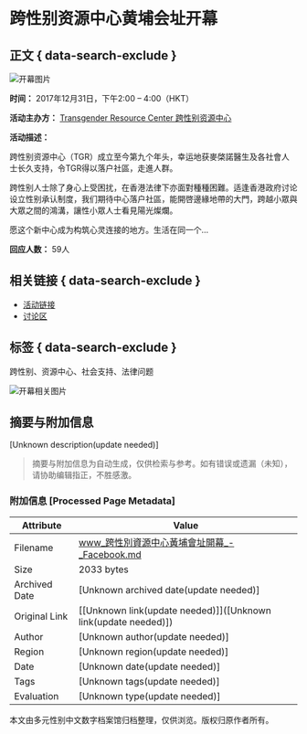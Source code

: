 # 跨性别资源中心黄埔会址开幕

## 正文 { data-search-exclude }


![开幕图片](https://scontent-sjc3-1.xx.fbcdn.net/v/t39.30808-6/465065254_27199939446321040_2154161243637133345_n.jpg?stp=dst-jpg_fb50_s320x320_tt6&_nc_cat=102&ccb=1-7&_nc_sid=75d36f&_nc_ohc=ZCPQumqIRjsQ7kNvgFPgfTd&_nc_zt=23&_nc_ht=scontent-sjc3-1.xx&_nc_gid=Awob8RFrUb5RNbhGj-IOFjx&oh=00_AYA2ZUuxdxxsXRU7tNobAoWEn7-DfgmxwROXVls94kWekA&oe=678C1F5E)

**时间：** 2017年12月31日，下午2:00 – 4:00（HKT）

**活动主办方：** [Transgender Resource Center 跨性别资源中心](https://www.facebook.com/tgrhk)

**活动描述：**

跨性别资源中心（TGR）成立至今第九个年头，幸运地获麥棨諾醫生及各社會人士长久支持，令TGR得以落户社區，走進人群。

跨性别人士除了身心上受困扰，在香港法律下亦面對種種困難。适逢香港政府讨论设立性别承认制度，我们期待中心落户社區，能開啓邊緣地帶的大門，跨越小眾與大眾之間的鴻溝，讓性小眾人士看見陽光燦爛。

愿这个新中心成为构筑心灵连接的地方。生活在同一个…

**回应人数：** 59人

## 相关链接 { data-search-exclude }
- [活动链接](https://www.facebook.com/events/134125363938903/)
- [讨论区](https://www.facebook.com/events/134125363938903/?active_tab=discussion)

## 标签 { data-search-exclude }
跨性别、资源中心、社会支持、法律问题

![开幕相关图片](https://scontent-sjc3-1.xx.fbcdn.net/v/t39.30808-6/465065254_27199939446321040_2154161243637133345_n.jpg?_nc_cat=102&ccb=1-7&_nc_sid=75d36f&_nc_ohc=ZCPQumqIRjsQ7kNvgFPgfTd&_nc_zt=23&_nc_ht=scontent-sjc3-1.xx&_nc_gid=Awob8RFrUb5RNbhGj-IOFjx&oh=00_AYB6zlD-spnaxoorg-YzGB54j-qTCDpMfPteM7l3Q1nX8A&oe=678C1F5E)
<!-- tcd_original_link https://www.facebook.com/events/transgender-resource-center-%E8%B7%A8%E6%80%A7%E5%88%A5%E8%B3%87%E6%BA%90%E4%B8%AD%E5%BF%83-transgender-resource-center-new-location-ope/%E8%B7%A8%E6%80%A7%E5%88%A5%E8%B3%87%E6%BA%90%E4%B8%AD%E5%BF%83%E9%BB%83%E5%9F%94%E6%9C%83%E5%9D%80%E9%96%8B%E5%B9%95/134125363938903/ -->


## 摘要与附加信息

<!-- tcd_abstract -->
[Unknown description(update needed)]
<!-- tcd_abstract_end -->

> 摘要与附加信息为自动生成，仅供检索与参考。如有错误或遗漏（未知），请协助编辑指正，不胜感激。

### 附加信息 [Processed Page Metadata]

| Attribute       | Value                                  |
|-----------------|----------------------------------------|
| Filename        | www_跨性別資源中心黃埔會址開幕_-_Facebook.md                             |
| Size            | 2033 bytes                           |
| Archived Date   | [Unknown archived date(update needed)]                             |
| Original Link   | [[Unknown link(update needed)]]([Unknown link(update needed)])                       |
| Author          | [Unknown author(update needed)]                               |
| Region          | [Unknown region(update needed)]                               |
| Date            | [Unknown date(update needed)]                                 |
| Tags            | [Unknown tags(update needed)]                                 |
| Evaluation            | [Unknown type(update needed)]                                 |
<!-- tcd_table_end -->

本文由多元性别中文数字档案馆归档整理，仅供浏览。版权归原作者所有。

